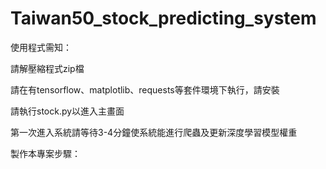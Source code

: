 # Taiwan50_stock_predicting_system
使用程式需知：

請解壓縮程式zip檔

請在有tensorflow、matplotlib、requests等套件環境下執行，請安裝

請執行stock.py以進入主畫面

第一次進入系統請等待3-4分鐘使系統能進行爬蟲及更新深度學習模型權重

製作本專案步驟：
